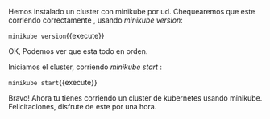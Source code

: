 Hemos instalado un cluster con minikube por ud. Chequearemos que este corriendo correctamente , usando *minikube version*:

`minikube version`{{execute}}

OK, Podemos ver que esta todo en orden.

Iniciamos el cluster, corriendo *minikube start* :

`minikube start`{{execute}}

Bravo! Ahora tu tienes corriendo un cluster de kubernetes usando minikube. Felicitaciones, disfrute de este por una hora.

